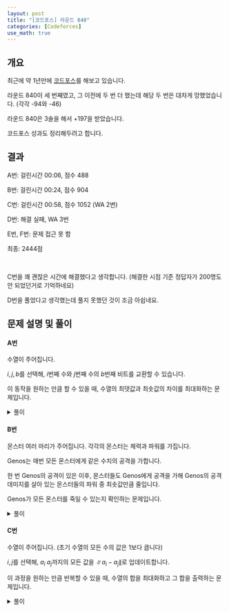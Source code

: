 ```yaml
---
layout: post
title: "[코드포스] 라운드 840"
categories: [Codeforces]
use_math: true
---
```


## 개요

최근에 약 1년만에 [코드포스](https://codeforces.com/profile/revdoor)를 해보고 있습니다.

라운드 840이 세 번째였고, 그 이전에 두 번 더 했는데 해당 두 번은 대차게 망했었습니다. (각각 -94와 -46)

라운드 840은 3솔을 해서 +197을 받았습니다.

코드포스 성과도 정리해두려고 합니다.

## 결과

A번: 걸린시간 00:06, 점수 488

B번: 걸린시간 00:24, 점수 904

C번: 걸린시간 00:58, 점수 1052 (WA 2번)

D번: 해결 실패, WA 3번

E번, F번: 문제 접근 못 함

최종: 2444점

&nbsp;

C번을 꽤 괜찮은 시간에 해결했다고 생각합니다. (해결한 시점 기준 정답자가 200명도 안 되었던거로 기억하네요)

D번을 풀었다고 생각했는데 풀지 못했던 것이 조금 아쉽네요.

## 문제 설명 및 풀이

#### A번

수열이 주어집니다.

$i, j, b$를 선택해, $i$번째 수와 $j$번째 수의 $b$번째 비트를 교환할 수 있습니다.

이 동작을 원하는 만큼 할 수 있을 때, 수열의 최댓값과 최솟값의 차이를 최대화하는 문제입니다.

<details>
<summary>풀이</summary>
<div markdown="1">

모든 수에 대해서 특정 위치 비트를 전부 확인합니다. 만일 0만 있거나 1만 있을 경우 최댓값과 최솟값에서도 0 또는 1로 나타납니다.

0과 1이 모두 등장하면 최댓값에서는 1, 최솟값에서는 0으로 만들어줄 수 있습니다.

&nbsp;

들어오는 수의 최댓값이 1024이므로, 최댓값 최솟값 각각에 대해 10개의 비트를 준비합니다.

최댓값의 비트는 전부 0으로, 최솟값의 비트는 전부 1로 초기화해둡니다.

이제 배열의 각각의 비트에 대해서, 그 비트가 1이면 같은 위치의 최댓값의 비트를 1로, 0이면 같은 위치의 최솟값의 비트를 0으로 바꿔줍니다.

두 수의 차이를 계산하여 출력하면 됩니다.
</div>
</details>

#### B번

몬스터 여러 마리가 주어집니다. 각각의 몬스터는 체력과 파워를 가집니다.

Genos는 매번 모든 몬스터에게 같은 수치의 공격을 가합니다.

한 번 Genos의 공격이 있은 이후, 몬스터들도 Genos에게 공격을 가해 Genos의 공격 데미지를 살아 있는 몬스터들의 파워 중 최솟값만큼 줄입니다.

Genos가 모든 몬스터를 죽일 수 있는지 확인하는 문제입니다.

<details>
<summary>풀이</summary>
<div markdown="1">

지금까지 Genos가 가한 공격 총합보다 체력이 작거나 같은 몬스터는 전부 죽습니다.

이분 탐색을 이용하여 빠르게 이를 확인하고 Genos의 공격 데미지를 업데이트합니다.

아직 살아있는 몬스터가 남았고 Genos의 공격 데미지가 0보다 작거나 같아지면 모든 몬스터를 죽일 수 없습니다.

&nbsp;

\[몬스터의 체력, 몬스터의 파워\] 리스트를 체력 순으로 내림차순 정렬합니다.

그 후, 몬스터의 파워를 지금까지 나온 파워 중 최솟값으로 업데이트해줍니다. (최솟값을 변수에 저장해두고 매번 업데이트하면서 사용하면 됩니다)

이후 Genos가 지금까지 가한 공격 데미지를 이분 탐색으로 찾습니다.

$lo$번째 몬스터까지 살았다고 했을 때, $lo$번째 몬스터의 (업데이트 해둔) 파워만큼 공격 데미지를 줄입니다.

이 과정을 공격 데미지가 0보다 작거나 같아질때까지, 또는 모든 몬스터가 죽을 때까지 반복합니다.

이분 탐색을 할 때, 매번 전 구간에 대해 탐색할 필요 없이 직전 탐색 후 살아있는 몬스터 구간에 대해서만 반복하면 됩니다.
</div>
</details>

#### C번

수열이 주어집니다. (초기 수열의 모든 수의 값은 1보다 큽니다)

$i, j$를 선택해, $a_i ~ a_j$까지의 모든 값을 $\|a_i-a_j\|$로 업데이트합니다.

이 과정을 원하는 만큼 반복할 수 있을 때, 수열의 합을 최대화하고 그 합을 출력하는 문제입니다.

<details>
<summary>풀이</summary>
<div markdown="1">

같은 구간을 두 번 선택할 경우 해당 구간의 모든 값을 0으로 만들 수 있습니다.

또한, 구간의 한쪽 끝이 0일 경우 해당 구간의 모든 값을 다른쪽 끝으로 만들 수 있습니다.

배열의 모든 값이 0 이상이기 때문에, 어떻게 하든 최댓값보다 큰 값은 등장할 수 없습니다.

따라서, 수열의 최댓값을 가지고 생각해보면 됩니다.

&nbsp;

배열의 길이가 4 이상이라면, 해당 숫자보다 앞에 있는 숫자들 또는 뒤에 있는 숫자들 중 적어도 하나는 길이가 2보다 깁니다.

따라서, 해당 구간을 전부 0으로 바꿔주고 다시 최댓값으로 바꿔줍니다.

이를 통해 배열의 끝을 최댓값으로 바꿀 수 있습니다.

다시, 배열의 끝을 제외한 모든 구간을 전부 0으로 바꿔준 후 배열의 끝에 있는 최댓값으로 모든 값을 바꿔줄 수 있습니다.

따라서, 배열의 길이가 4 이상이면 (배열의 길이)$\times$(최댓값)이 답이 됩니다.

&nbsp;

이제 배열의 길이가 2 또는 3인 경우만 해결하면 됩니다.

2인 경우는 간단합니다.

3인 경우는 그보다 복잡한데, 편의상 세 값을 $a, b, c$라고 하겠습니다.

이때 $a$ 또는 $c$가 최댓값이면 $3a$, 또는 $3c$가 답이 됩니다.

$b$가 최댓값인 경우를 살핍니다.

다음 9가지 경우를 살피면 됩니다.

$$
a+b+c, 
3a, 
3c, 
a+2\|b-c\|, 
c+2\|a-b\|, 
3\|b-c\|, 
3\|a-b\|, \\
\|b-c\|+2\|a-\|b-c\|\|, 
\|a-b\|+2\|c-\|a-b\|\|
$$

이들을 전부 계산하고 그 중 최댓값을 찾아 문제를 해결할 수 있습니다.
</div>
</details>
